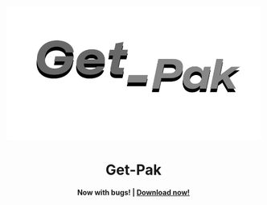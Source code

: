 ![The Get-Pak logo.](logo.png)

**<h1 align="center">Get-Pak</h1>**
**<p align="center">**
**Now with bugs! | [Download now!](https://github.com/SCOS-Apps/get-pak/getpm)**
**</p>**
